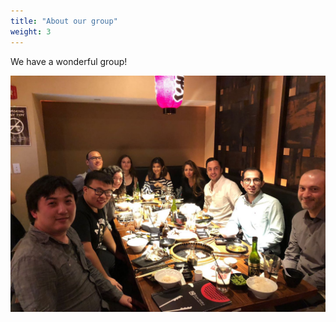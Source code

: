 ```yaml
---
title: "About our group"
weight: 3
---
```


We have a wonderful group!

![alt text](groupphoto.jpeg)

